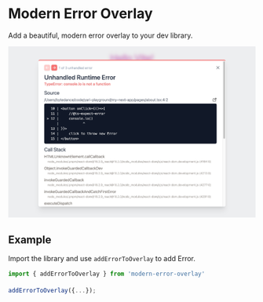 # Modern Error Overlay

Add a beautiful, modern error overlay to your dev library.

![preview](./preview.jpg)

## Example

Import the library and use `addErrorToOverlay` to add Error.

```js
import { addErrorToOverlay } from 'modern-error-overlay'

addErrorToOverlay({...});
```
